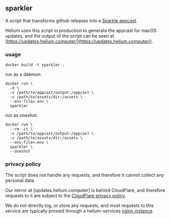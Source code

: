 ## sparkler
A script that transforms github releases into
a [Sparkle appcast](https://sparkle-project.org/documentation/).

Helium uses this script in production to generate the appcast for macOS
updates, and the output of the script can be seen at
[https://updates.helium.computer/](https://updates.helium.computer/).


### usage
```
docker build -t sparkler .
```

run as a daemon:
```
docker run \
  -d \
  -v /path/to/appcast/output:/appcast \
  -v /path/to/assets/dir:/assets \
  --env-file=.env \
  sparkler
```

run as oneshot:

```
docker run \
  --rm -it \
  -v /path/to/appcast/output:/appcast \
  -v /path/to/assets/dir:/assets \
  --env-file=.env \
  sparkler \
  --oneshot
```

### privacy policy
The script does not handle any requests, and therefore
it cannot collect any personal data.

Our mirror at [updates.helium.computer] is behind CloudFlare,
and therefore requests to it are subject to the
[CloudFlare privacy policy](https://www.cloudflare.com/privacypolicy/).

We do not directly log, or store any requests, and most requests
to this service are typically proxied through a helium-services
[nginx instance](../../svc/nginx).
